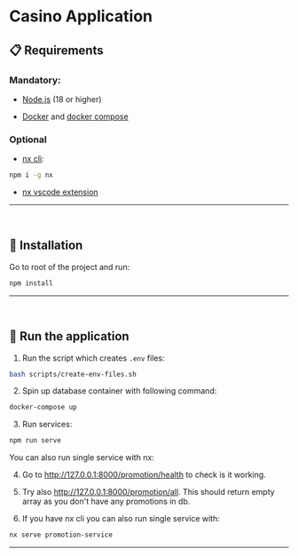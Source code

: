 # Casino Application

## 📋 Requirements

### Mandatory:

- [Node.js](https://nodejs.org/en/) (18 or higher)

- [Docker](https://www.docker.com/) and [docker compose](https://docs.docker.com/compose/)

### Optional

- [nx cli](https://nx.dev/reference/commands):

```bash
npm i -g nx
```

- [nx vscode extension](https://marketplace.visualstudio.com/items?itemName=nrwl.angular-console)

---

<br>

## 💾 Installation

Go to root of the project and run:

```bash
npm install
```

---

<br>

## 🚀 Run the application

1. Run the script which creates `.env` files:

```bash
bash scripts/create-env-files.sh
```

2. Spin up database container with following command:

```bash
docker-compose up
```

3. Run services:

```bash
npm run serve
```

You can also run single service with nx:

4. Go to http://127.0.0.1:8000/promotion/health to check is it working.

5. Try also http://127.0.0.1:8000/promotion/all. This should return empty array as you don't have any promotions in db.

6. If you have nx cli you can also run single service with:

```bash
nx serve promotion-service
```

---

<br>
